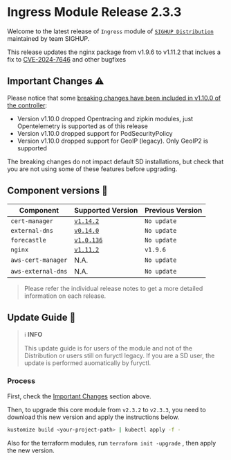 # Ingress Module Release 2.3.3

Welcome to the latest release of `Ingress` module of [`SIGHUP Distribution`](https://github.com/sighupio/fury-distribution) maintained by team SIGHUP.

This release updates the nginx package from v1.9.6 to v1.11.2 that inclues a fix to [CVE-2024-7646](https://github.com/kubernetes/kubernetes/issues/126744) and other bugfixes

## Important Changes ⚠️

Please notice that some [breaking changes have been included in v1.10.0 of the controller](https://github.com/kubernetes/ingress-nginx/releases/tag/controller-v1.10.0):

- Version v1.10.0 dropped Opentracing and zipkin modules, just Opentelemetry is supported as of this release
- Version v1.10.0 dropped support for PodSecurityPolicy
- Version v1.10.0 dropped support for GeoIP (legacy). Only GeoIP2 is supported

The breaking changes do not impact default SD installations, but check that you are not using some of these features before upgrading.

## Component versions 🚢

| Component          | Supported Version                                                                        | Previous Version |
| ------------------ | ---------------------------------------------------------------------------------------- | ---------------- |
| `cert-manager`     | [`v1.14.2`](https://github.com/jetstack/cert-manager/releases/tag/v1.14.2)               | `No update`      |
| `external-dns`     | [`v0.14.0`](https://github.com/kubernetes-sigs/external-dns/releases/tag/v0.14.0)        | `No update`      |
| `forecastle`       | [`v1.0.136`](https://github.com/stakater/Forecastle/releases/tag/v1.0.136)               | `No update`      |
| `nginx`            | [`v1.11.2`](https://github.com/kubernetes/ingress-nginx/releases/tag/controller-v1.11.2) | `v1.9.6`         |
| `aws-cert-manager` | N.A.                                                                                     | `No update`      |
| `aws-external-dns` | N.A.                                                                                     | `No update`      |

> Please refer the individual release notes to get a more detailed information on each release.

## Update Guide 🦮

> ℹ️ **INFO**
>
> This update guide is for users of the module and not of the Distribution or users still on furyctl legacy. If you are a SD user, the update is performed auomatically by furyctl.

### Process

First, check the [Important Changes](#important-changes-) section above.

Then, to upgrade this core module from `v2.3.2` to `v2.3.3`, you need to download this new version and apply the instructions below.

```bash
kustomize build <your-project-path> | kubectl apply -f -
```

Also for the terraform modules, run `terraform init -upgrade` , then apply the new version.
